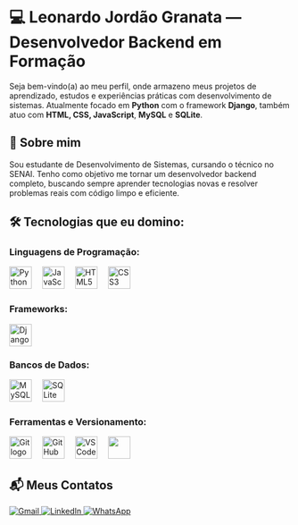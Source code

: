 # 💻 Leonardo Jordão Granata — Desenvolvedor Backend em Formação

Seja bem-vindo(a) ao meu perfil, onde armazeno meus projetos de aprendizado, estudos e experiências práticas com desenvolvimento de sistemas. Atualmente focado em **Python** com o framework **Django**, também atuo com **HTML, CSS, JavaScript**, **MySQL** e **SQLite**.

## 🧠 Sobre mim
Sou estudante de Desenvolvimento de Sistemas, cursando o técnico no SENAI. Tenho como objetivo me tornar um desenvolvedor backend completo, buscando sempre aprender tecnologias novas e resolver problemas reais com código limpo e eficiente.

## 🛠️ Tecnologias que eu domino:

<h3>Linguagens de Programação:</h3>
<p align="left">
  <img src="https://cdn.jsdelivr.net/gh/devicons/devicon/icons/python/python-original.svg" height="40" style="margin-right: 15px;" alt="Python logo" />
  <img src="https://cdn.jsdelivr.net/gh/devicons/devicon/icons/javascript/javascript-original.svg" height="40" style="margin-right: 15px;" alt="JavaScript logo" />
  <img src="https://cdn.jsdelivr.net/gh/devicons/devicon/icons/html5/html5-original.svg" height="40" style="margin-right: 15px;" alt="HTML5 logo" />
  <img src="https://cdn.jsdelivr.net/gh/devicons/devicon/icons/css3/css3-original.svg" height="40" style="margin-right: 15px;" alt="CSS3 logo" />
</p>

<h3>Frameworks:</h3>
<p align="left">
  <img src="https://cdn.jsdelivr.net/gh/devicons/devicon/icons/django/django-plain.svg" height="40" style="margin-right: 15px;" alt="Django logo" />
</p>

<h3>Bancos de Dados:</h3>
<p align="left">
  <img src="https://cdn.jsdelivr.net/gh/devicons/devicon/icons/mysql/mysql-original.svg" height="40" style="margin-right: 15px;" alt="MySQL logo" />
  <img src="https://cdn.jsdelivr.net/gh/devicons/devicon/icons/sqlite/sqlite-original.svg" height="40" style="margin-right: 15px;" alt="SQLite logo" />
</p>

<h3>Ferramentas e Versionamento:</h3>
<p align="left">
  <img src="https://cdn.jsdelivr.net/gh/devicons/devicon/icons/git/git-original.svg" height="40" style="margin-right: 15px;" alt="Git logo" />
  <img src="https://cdn.jsdelivr.net/gh/devicons/devicon/icons/github/github-original.svg" height="40" style="margin-right: 15px;" alt="GitHub logo" />
  <img src="https://cdn.jsdelivr.net/gh/devicons/devicon/icons/vscode/vscode-original.svg" height="40" style="margin-right: 15px;" alt="VSCode logo" />
  <img src="https://cdn.jsdelivr.net/gh/devicons/devicon@latest/icons/pycharm/pycharm-original.svg" height="40" style="margin-right: 15px;" />
          
</p>


## 📬 Meus Contatos

<p align="left">
  <a href="mailto:granataleonardo27@gmail.com" target="_blank">
    <img src="https://img.shields.io/badge/Gmail-D14836?style=for-the-badge&logo=gmail&logoColor=white" alt="Gmail" />
  </a>
  <a href="https://www.linkedin.com/in/www.linkedin.com/in/leonardo-jordão-granata-a3452b36a" target="_blank">
    <img src="https://img.shields.io/badge/LinkedIn-0A66C2?style=for-the-badge&logo=linkedin&logoColor=white" alt="LinkedIn" />
  </a>
  <a href="https://wa.me/17981252107" target="_blank">
    <img src="https://img.shields.io/badge/WhatsApp-25D366?style=for-the-badge&logo=whatsapp&logoColor=white" alt="WhatsApp" />
  </a>
  </a>
</p>
